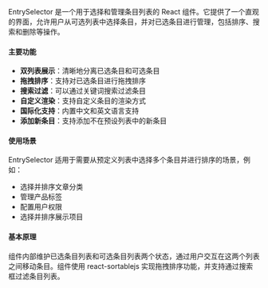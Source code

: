 EntrySelector 是一个用于选择和管理条目列表的 React 组件。它提供了一个直观的界面，允许用户从可选列表中选择条目，并对已选条目进行管理，包括排序、搜索和删除等操作。

#### 主要功能

- **双列表展示**：清晰地分离已选条目和可选条目
- **拖拽排序**：支持对已选条目进行拖拽排序
- **搜索过滤**：可以通过关键词搜索过滤条目
- **自定义渲染**：支持自定义条目的渲染方式
- **国际化支持**：内置中文和英文语言支持
- **添加新条目**：支持添加不在预设列表中的新条目

#### 使用场景

EntrySelector 适用于需要从预定义列表中选择多个条目并进行排序的场景，例如：

- 选择并排序文章分类
- 管理产品标签
- 配置用户权限
- 选择并排序展示项目

#### 基本原理

组件内部维护已选条目列表和可选条目列表两个状态，通过用户交互在这两个列表之间移动条目。组件使用 react-sortablejs 实现拖拽排序功能，并支持通过搜索框过滤条目列表。
